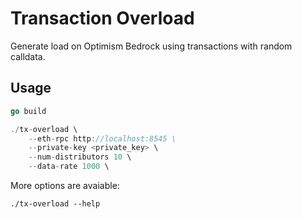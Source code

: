 # Transaction Overload

Generate load on Optimism Bedrock using transactions with random calldata.

## Usage

```go
go build 

./tx-overload \
    --eth-rpc http://localhost:8545 \
    --private-key <private_key> \
    --num-distributors 10 \
    --data-rate 1000 \
```

More options are avaiable:
```
./tx-overload --help
```

